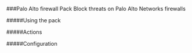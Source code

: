 ###Palo Alto firewall Pack
Block threats on Palo Alto Networks firewalls

#####Using the pack

#####Actions

#####Configuration
